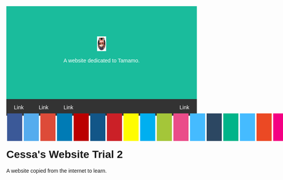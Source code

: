 <!doctype html>

<html lang="en">
<head>
  <title>Tamamo Fan Website 1</title>
  <meta charset="UTF-8">
  <meta name="viewport" content="width=device-width, initial-scale=1">
  <link rel="stylesheet" href="https://cdnjs.cloudflare.com/ajax/libs/font-awesome/4.7.0/css/font-awesome.min.css">
  
  <style>
  .fa {padding: 20px; font-size: 30px; width: 50px; text-align: center; text-decoration: none; margin: 5px 2px;}
  .fa:hover {opacity: 0.7;}
  .fa-facebook {background: #3B5998; color: white;}
  .fa-twitter {background: #55ACEE; color: white;}
  .fa-google {background: #dd4b39; color: white;}
  .fa-linkedin {background: #007bb5; color: white;}
  .fa-youtube {background: #bb0000; color: white;}
  .fa-instagram {background: #125688; color: white;}
  .fa-pinterest {background: #cb2027; color: white;}
  .fa-snapchat-ghost {background: #fffc00; color: white; text-shadow: -1px 0 black, 0 1px black, 1px 0 black, 0 -1px black;}
  .fa-skype {background: #00aff0; color: white;}
  .fa-android {background: #a4c639; color: white;}
  .fa-dribbble {background: #ea4c89; color: white;}
  .fa-vimeo {background: #45bbff; color: white;}
  .fa-tumblr {background: #2c4762; color: white;}
  .fa-vine {background: #00b489; color: white;}
  .fa-foursquare {background: #45bbff; color: white;}
  .fa-stumbleupon {background: #eb4924; color: white;}
  .fa-flickr {background: #f40083; color: white;}
  .fa-yahoo { background: #430297; color: white;}
  .fa-soundcloud {background: #ff5500; color: white;}
  .fa-reddit {background: #ff5700; color: white;}
  .fa-rss {background: #ff6600; color: white;}
     
  .header {padding: 80px; text-align: center; background: #1abc9c;color: white;}
  
  /* Increase the font size of the h1 element */
  .header h1 {font-size: 40px;}
  body {font-family: Arial, Helvetica, sans-serif;}
  
    /* Style the top navigation bar */
  .navbar {
    overflow: hidden; /* Hide overflow */
    background-color: #333; /* Dark background color */
  }
  
  /* Style the navigation bar links */
  .navbar a {
    float: left; /* Make sure that the links stay side-by-side */
    display: block; /* Change the display to block, for responsive reasons (see below) */
    color: white; /* White text color */
    text-align: center; /* Center the text */
    padding: 14px 20px; /* Add some padding */
    text-decoration: none; /* Remove underline */
  }
  
  /* Right-aligned link */
  .navbar a.right {
    float: right; /* Float a link to the right */
  }
  
  /* Change color on hover/mouse-over */
  .navbar a:hover {
    background-color: #ddd; /* Grey background color */
    color: black; /* Black text color */
  }
  </style>
</head>


<body>

<div class="header">
   <img src="/images/tamamo_header.png" alt="Tamamo" width="24" height="39">
  <p>A website dedicated to Tamamo.</p>
</div>


<div class="navbar">
  <a href="#">Link</a>
  <a href="#">Link</a>
  <a href="#">Link</a>
  <a href="#" class="right">Link</a>
</div>

<a href="#" class="fa fa-facebook"></a>
<a href="#" class="fa fa-twitter"></a>
<a href="#" class="fa fa-google"></a>
<a href="#" class="fa fa-linkedin"></a>
<a href="#" class="fa fa-youtube"></a>
<a href="#" class="fa fa-instagram"></a>
<a href="#" class="fa fa-pinterest"></a>
<a href="#" class="fa fa-snapchat-ghost"></a>
<a href="#" class="fa fa-skype"></a>
<a href="#" class="fa fa-android"></a>
<a href="#" class="fa fa-dribbble"></a>
<a href="#" class="fa fa-vimeo"></a>
<a href="#" class="fa fa-tumblr"></a>
<a href="#" class="fa fa-vine"></a>
<a href="#" class="fa fa-foursquare"></a>
<a href="#" class="fa fa-stumbleupon"></a>
<a href="#" class="fa fa-flickr"></a>
<a href="#" class="fa fa-yahoo"></a>
<a href="#" class="fa fa-reddit"></a>
<a href="#" class="fa fa-rss"></a>

<body>

<h1>Cessa's Website Trial 2</h1>
<p>A website copied from the internet to learn.</p>

</body>
</html> 
